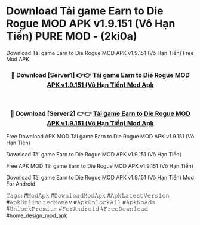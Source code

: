 # Download Tải game Earn to Die Rogue MOD APK v1.9.151 (Vô Hạn Tiền) PURE MOD - (2ki0a)
Download Tải game Earn to Die Rogue MOD APK v1.9.151 (Vô Hạn Tiền) Free Mod APK

<div align="center">
<h3>🔴 Download [Server1] 👉👉 <a href="https://apk-comot.site?title=Tải_game_Earn_to_Die_Rogue_MOD_APK_v1.9.151_(Vô_Hạn_Tiền)">Tải game Earn to Die Rogue MOD APK v1.9.151 (Vô Hạn Tiền) Mod Apk</a></h3><br>

<h3>🔴 Download [Server2] 👉👉 <a href="https://apk-comot.site?title=Tải_game_Earn_to_Die_Rogue_MOD_APK_v1.9.151_(Vô_Hạn_Tiền)">Tải game Earn to Die Rogue MOD APK v1.9.151 (Vô Hạn Tiền) Mod Apk</a></h3>
</div>


Free Download APK MOD Tải game Earn to Die Rogue MOD APK v1.9.151 (Vô Hạn Tiền)

Download Tải game Earn to Die Rogue MOD APK v1.9.151 (Vô Hạn Tiền) 

Free APK MOD Tải game Earn to Die Rogue MOD APK v1.9.151 (Vô Hạn Tiền) 

Download Tải game Earn to Die Rogue MOD APK v1.9.151 (Vô Hạn Tiền) Mod For Android

𝚃𝚊𝚐𝚜: #𝙼𝚘𝚍𝙰𝚙𝚔 #𝙳𝚘𝚠𝚗𝚕𝚘𝚊𝚍𝙼𝚘𝚍𝙰𝚙𝚔 #𝙰𝚙𝚔𝙻𝚊𝚝𝚎𝚜𝚝𝚅𝚎𝚛𝚜𝚒𝚘𝚗 #𝙰𝚙𝚔𝚄𝚗𝚕𝚒𝚖𝚒𝚝𝚎𝚍𝙼𝚘𝚗𝚎𝚢 #𝙰𝚙𝚔𝚄𝚗𝚕𝚘𝚌𝚔𝙰𝚕𝚕 #𝙰𝚙𝚔𝙽𝚘𝙰𝚍𝚜 #𝚄𝚗𝚕𝚘𝚌𝚔𝙿𝚛𝚎𝚖𝚒𝚞𝚖 #𝙵𝚘𝚛𝙰𝚗𝚍𝚛𝚘𝚒𝚍 #𝙵𝚛𝚎𝚎𝙳𝚘𝚠𝚗𝚕𝚘𝚊𝚍 #home_design_mod_apk